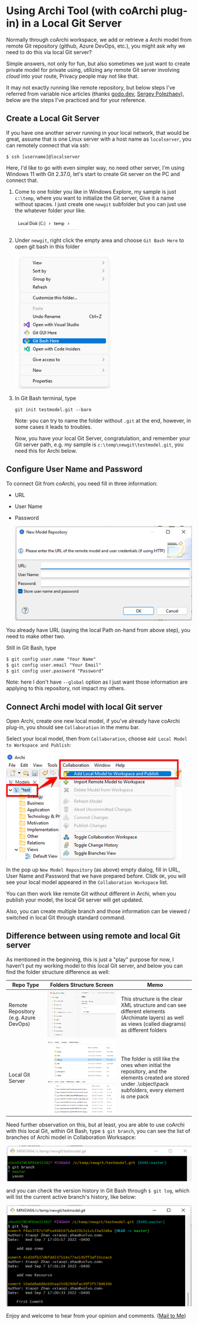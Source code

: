 # Using Archi Tool (with coArchi plug-in) in a Local Git Server

Normally through coArchi workspace, we add or retrieve a Archi model from remote Git repository (github, Azure DevOps, etc.), you might ask why we need to do this via local Git server?

Simple answers, not only for fun, but also sometimes we just want to create private model for private using, utilizing any remote Git server involving _cloud_ into your route, Privacy people may not like that.

It may not exactly running like remote repository, but below steps I've referred from variable nice articles (thanks [godo.dev](https://www.godo.dev/), [Sergey Polezhaev](https://medium.com/@piteryo7/how-to-set-up-git-server-on-local-network-windows-tutorial-7ec5cd2df3b1)), below are the steps I've practiced and for your reference.

## Create a Local Git Server

If you have one another server running in your local network, that would be great, assume that is one Linux server with a host name as `localserver`, you can remotely connect that via ssh:

```
$ ssh [username]@localserver
```

Here, I'd like to go with even simpler way, no need other server, I'm using Windows 11 with Git 2.37.0, let's start to create Git server on the PC and connect that.

1. Come to one folder you like in Windows Explore, my sample is just `c:\temp`, where you want to initialize the Git server, Give it a name without spaces. I just create one `newgit` subfolder but you can just use the whatever folder your like.

    ![c-temp-folder](img/c-temp-folder.png)

2. Under `newgit`, right click the empty area and choose `Git Bash Here` to open git bash in this folder

    ![git-bash](img/git-bash-in-menu.png)

3. In Git Bash terminal, type

    ```
    git init testmodel.git --bare
    ```

    Note: you can try to name the folder without `.git` at the end, however, in some cases it leads to troubles.

    Now, you have your local Git Server, congratulation, and remember your Git server path, e.g. my sample is `c:\temp\newgit\testmodel.git`, you need this for Archi below.

## Configure User Name and Password

To connect Git from coArchi, you need fill in three information:

- URL
- User Name
- Password

    ![Archi New Model Repository Pop Up](img/Archi_New_Model_Repo_Empty.png)

You already have URL (saying the local Path on-hand from above step), you need to make other two.

Still in Git Bash, type

```
$ git config user.name "Your Name"
$ git config user.email "Your Email"
$ git config user.password "Password"
```

Note: here I don't have `--global` option as I just want those information are applying to this repository, not impact my others.

## Connect Archi model with local Git server

Open Archi, create one new local model, if you've already have coArchi plug-in, you should see `Collaboration` in the menu bar.

Select your local model, then from `Collaboration`, choose `Add Local Model to Workspace and Publish`:

![add_local_archi_model](img/add_local_archi_model.png)

In the pop up `New Model Repository` (as above) empty dialog, fill in URL, User Name and Password that we have prepared before. Clidk `OK`, you will see your local model appeared in the `Collaboration Workspace` list.

You can then work like remote Git without different in Archi, when you publish your model, the local Git server will get updated.

Also, you can create multiple branch and those information can be viewed / switched in local Git through standard command.

## Difference between using remote and local Git server

As mentioned in the beginning, this is just a "play" purpose for now, I haven't put my working model to this local Git server, and below you can find the folder structure difference as well:

| Repo Type | Folders Structure Screen | Memo |
| --- | --- | --- 
| Remote Repository (e.g. Azure DevOps) | ![remote](img/remote_repo_folders.png) | This structure is the clear XML structure and can see different elements (Archimate layers) as well as views (called diagrams) as different folders |
| Local Git Server | ![local](img/local_repo_folders.png) ![localpack](img/local_repo_pack.png) | The folder is still like the ones when initial the repository, and the elements created are stored under .\object\pack subfolders, every element is one pack |

Need further observation on this, but at least, you are able to use coArchi with this local Git, within Git Bash, type `$ git branch`, you can see the list of branches of Archi model in Collaboration Worksapce:

![git branch](img/git-branch.png)

and you can check the version history in Git Bash through `$ git log`, which will list the current active branch's history, like below:

![git log](img/git-log.png)

Enjoy and welcome to hear from your opinion and comments. ([Mail to Me](mailto:xiaoqizhao@outlook.com))